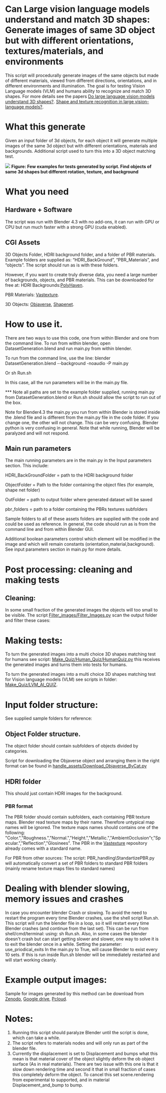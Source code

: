 # Can Large vision language models understand and match 3D shapes: Generate images of same 3D object but with different orientations, textures/materials, and environments

This script will procedurally generate images of the same objects but made of different materials, viewed from different directions, orientations, and in different environments and illumination. The goal is  for testing Vision Language models (VLM) and humans ability to recognize  and match 3D shapes. For more details see the papers [Do large language vision models understand 3D shapes?](https://arxiv.org/pdf/2412.10908).
[Shape and texture recognition in large vision-language models?](https://arxiv.org/pdf/2503.23062).

# What this generate
Given an input folder of 3d objects, for each object it will generate multiple images of the same 3d object but with different orientations, materials and backgrounds. Additional script used to turn this into a 3D object matching test.

![](/Figure1.jpg)
**Figure: Few examples for tests generated by script. Find objects of same 3d shapes but different rotation, texture, and background**



# What you need
## Hardware + Software
The script was run with Blender 4.3  with no add-ons, it can run with GPU or CPU but run much faster with a strong GPU (cuda enabled).

## CGI Assets  
 
3D Objects Folder, HDRI background folder, and a folder of PBR materials. Example folders are supplied as: “HDRI_BackGround”, “PBR_Materials”, and “objects”.
The script should run as is with these folders.

However, if you want to create truly diverse data, you need a large number of backgrounds, objects, and PBR materials. This can be downloaded for free at:
HDRI Backgrounds:[PolyHaven](https://polyhaven.com/).

PBR Materials: [Vastexture](https://sites.google.com/view/infinitexture/home).
 
3D  Objects: [Objaverse](https://objaverse.allenai.org/), [Shapenet](https://shapenet.org/). 


# How to use it.
There are two ways to use this code, one from within Blender and one from the command line.
To run from within blender, open DatasetGeneration.blend and run  main.py from within blender.

To run from the command line, use the line:
blender DatasetGeneration.blend --background -noaudio -P  main.py

Or sh Run.sh

In this case, all the run parameters will be in the main.py file.


*** Note all paths are set to the example folder supplied, running main.py from DatasetGeneration.blend or  Run.sh should allow the script to run out of the box.

Note for Blender4.3  the main.py you run from within Blender is stored inside the .blend file and is different from the main.py file in the code folder.
If you change one, the other will not change.
This can be very confusing. Blender python is very confusing in general.
Note that while running, Blender will be paralyzed and will not respond.



## Main run parameters

The main running parameters are in the main.py in the Input parameters section.
This include:

HDRI_BackGroundFolder = path to the HDRI background folder

ObjectFolder = Path to the folder containing the object files (for example, shape net folder)

OutFolder = path to output folder where generated dataset will be saved

pbr_folders  = path to a folder containing the PBRs textures subfolders

Sample folders to all of these assets folders are supplied with the code and could be used as reference.
In general, the code should run as is from the command line and from within Blender GUI.

Additional boolean parameters control which element will be modified in the image and which will remain constants (orientation,material,background). See input parameters section in main.py for more details.

# Post processing: cleaning and making tests
## Cleaning:
In some small fraction of the generated images the objects will too small to be visible. The script [Filter_images/Filter_Images.py](https://github.com/sagieppel/Can-vision-language-models-understand-and-match-3D-shapes/blob/main/Filter_images/Filter_Images.py) scan the output folder and filter these cases:

# Making tests:

To turn the generated images into a multi choice 3D shapes matching test for humans see script: [Make_Quiz/Human_Quiz/HumanQuiz.py](https://github.com/sagieppel/Can-vision-language-models-understand-and-match-3D-shapes/tree/main/Make_Quiz/Human_Quiz) this receives the generated images and turns them into tests for humans.

To turn the generated images into a multi choice 3D shapes matching test for Vision language models (VLM) see scripts in folder: [Make_Quiz/LVM_AI_QUIZ](https://github.com/sagieppel/Can-vision-language-models-understand-and-match-3D-shapes/tree/main/Make_Quiz/LVM_AI_QUIZ).
 
# Input folder structure:
See supplied sample folders for reference:

## Object Folder structure.
The object folder should contain  subfolders of objects divided by categories.

Script for downloading the Objaverse object and arranging them in the right format can be found in [handle_assets/Download_Objaverse_ByCat.py](https://github.com/sagieppel/Can-vision-language-models-understand-and-match-3D-shapes/blob/main/handle_assets/Download_Objaverse_ByCat.py)

## HDRI folder
This should just contain HDRI images for the background.

### PBR format
The PBR folder should contain subfolders, each containing PBR texture maps.
Blender read texture maps by their name. Therefore untypical map names will be ignored. The texture maps names should contains one of the following: "Color.","Roughness.","Normal.","Height.","Metallic.","AmbientOcclusion"r,"Specular.","Reflection","Glosinees". The PBR in the [Vastexture](https://sites.google.com/view/infinitexture/home) repository already comes with a standard name.

For PBR from other sources: The script: PBR_handling\StandartizePBR.py will automatically convert a set of PBR folders to standard PBR folders (mainly rename texture maps files to standard names)



# Dealing with blender slowing, memory  issues and crashes
In case you encounter blender Crash or slowing. To avoid the need to restart the program every time Blender crashes, use the shell script Run.sh. This script will run the blender file in a loop, so it will restart every time Blender crashes (and continue from the last set). This can be run from shell/cmd/terminal: using: sh Run.sh.
Also, in some cases the blender doesn't crash but  can start getting slower and slower, one way to solve it is to exit the blender once in  a while. Setting the parameter: use_priodical_exits
In the main.py to True, will cause Blender to exist every 10 sets. If this is run inside Run.sh blender will be immediately restarted and will start working cleanly.

# Example output images:
Sample for images generated by this method can be download from [Zenodo](https://zenodo.org/records/14681299), [Google drive](https://drive.google.com/drive/folders/1pxSnX-qpBfcQ47BbPQmy8pbURk0vXMzu?usp=drive_link), [Pcloud](https://e.pcloud.link/publink/show?code=kZz7FKZ8xfKSIHppBShSuU65cxBvQkorVXV).

# Notes:
1) Running this script should paralyze Blender until the script is done, which can take a while.
2) The script refers to materials nodes and will only run as part of the blender file.
3) Currently the displacement is set to Displacement and bumps what this mean is that material cover of the object slightly deform the ob object surface (As in real materials).
There are two issue with this one is that it slow down rendering time and second it that in small fraction of cases this completely deform the object.
To cancel this set scene.rendering from experimental to supported, and in material Displacement_and_bump to bump.



